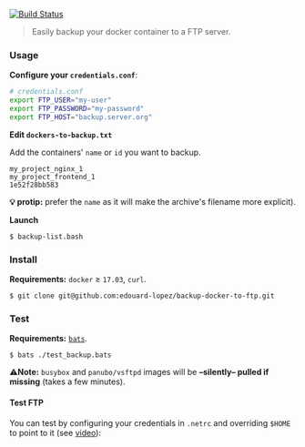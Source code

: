[![Build Status](https://travis-ci.org/edouard-lopez/backup-docker-to-ftp.svg?branch=master)](https://travis-ci.org/edouard-lopez/backup-docker-to-ftp)

> Easily backup your docker container to a FTP server.

### Usage

**Configure your `credentials.conf`**:

```bash
# credentials.conf
export FTP_USER="my-user"
export FTP_PASSWORD="my-password"
export FTP_HOST="backup.server.org"
```

**Edit `dockers-to-backup.txt`**

Add the containers' `name` or `id` you want to backup.

    my_project_nginx_1
    my_project_frontend_1
    1e52f28bb583

**:bulb: protip:** prefer the `name` as it will make the archive's filename more explicit).

**Launch**

    $ backup-list.bash

### Install

**Requirements:** `docker` ≥ `17.03`, `curl`.

    $ git clone git@github.com:edouard-lopez/backup-docker-to-ftp.git


### Test

**Requirements:** [`bats`](https://github.com/sstephenson/bats).

    $ bats ./test_backup.bats

  :warning:**Note:** `busybox` and `panubo/vsftpd` images will be **–silently– pulled if missing** (takes a few minutes).

#### Test FTP

You can test by configuring your credentials in `.netrc` and overriding `$HOME` to point to it (see [video](https://asciinema.org/a/ahai3uli13w9l52ywbjc8k0d9)):
